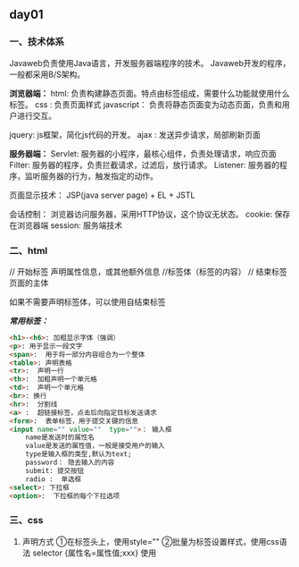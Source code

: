 ## day01
### 一、技术体系
Javaweb负责使用Java语言，开发服务器端程序的技术。
Javaweb开发的程序，一般都采用B/S架构。

**浏览器端：**
html:  负责构建静态页面。特点由标签组成，需要什么功能就使用什么标签。
css :  负责页面样式
javascript： 负责将静态页面变为动态页面，负责和用户进行交互。

jquery:  js框架，简化js代码的开发。
ajax :  发送异步请求，局部刷新页面

**服务器端：**
Servlet:  服务器的小程序，最核心组件，负责处理请求，响应页面
Filter:   服务器的程序，负责拦截请求，过滤后，放行请求。
Listener:  服务器的程序，监听服务器的行为，触发指定的动作。

页面显示技术： JSP(java server page) + EL + JSTL

会话控制：  浏览器访问服务器，采用HTTP协议，这个协议无状态。
cookie:    保存在浏览器端
session:   服务端技术

### 二、html

<!DOCTYPE html>
<html>
<head  属性名=属性值>     // 开始标签
声明属性信息，或其他额外信息   //标签体（标签的内容）
</head>   // 结束标签
<body>
页面的主体
</body>
</html>

如果不需要声明标签体，可以使用自结束标签<xxx/>

***常用标签：***

```html
<h1>-<h6>: 加粗显示字体（强调）
<p>: 用于显示一段文字
<span>:  用于将一部分内容组合为一个整体
<table>: 声明表格
<tr>:  声明一行
<th>:  加粗声明一个单元格
<td>:  声明一个单元格
<br>: 换行
<hr>:  分割线
<a> :  超链接标签，点击后向指定目标发送请求
<form>:  表单标签，用于提交关键的信息
<input name="" value=""  type="">： 输入框
    name是发送时的属性名
    value是发送的属性值，一般是接受用户的输入
    type是输入框的类型,默认为text;
    password： 隐去输入的内容
    submit: 提交按钮
    radio :  单选框
<select>: 下拉框
<option>:  下拉框的每个下拉选项
```

### 三、css

1. 声明方式
①在标签头上，使用style=""
②批量为标签设置样式，使用css语法
selector {属性名=属性值;xxx}
使用<style>将css语法的样式，进行写入
③将css语法的样式，写入到一个外部的xxx.css文件中
使用<link>进行引入
<link type="text/css" href="my.css" rel="stylesheet ">

2. 选择器
元素（标签）选择器：  标签名，所有匹配到的标签，都会被选中
id选择器：   #id，匹配指定id的标签（最精确）
类选择器：  .类名，匹配指定class属性值的标签
组合选择器：  选择器1，选择器2，...{}

### 四、tomcat
tomcat是一个服务器软件，由java代码编写，运行必须有JAVA_HOME环境变量。

启动： bin/startup.bat
停止： bin/shutdown.bat

bin： 常用的工具目录
conf: 配置文件目录
webapps:  放已经打好的war（web工程）包

tomcat可以运行java的servlet程序，也称为servlet容器。

### 五、Servlet
Servlet意为服务端的小程序，是sun公司制定的一个标准。具体由服务器厂商实现。
Servlet的实例由tomcat自动创建，其中的方法也由tomcat自动调用
Servlet是单例多线程，注意线程安全问题。
Servlet的生命周期：
接受第一个请求时，创建Servlet对象--init()-- service(N次)---destroy()

作用： 

接受请求:  在web.xml中，

```xml
<select-mapping>
<url-pattern/>
<select-mapping>
```

处理请求:  tomcat自动调用service方法处理请求
service(ServletRequest request,ServletResponse response)有两个入参
ServletRequest代表请求对象；
ServletResponse代表响应对象；
完成响应： 使用ServletResponse完成响应

实现：  继承HttpServlet,重写doGet() 和 doPost()
在webl.xml中注册，使用<sevlet>注册



## day02
### 一、处理请求和完成响应
处理请求：  HttpServletRequest
接受请求参数： HttpServletRequest.getParameter("name")
完成响应：  HttpServletResponse
向页面输出信息：  HttpServletResponse.getWriter().print(xxx);
 
### 二、解决乱码
乱码分类：
    请求乱码：
        get请求：
            请求参数附加在url后面，由tomcat进行解析。
            tomcat服务器，默认编码是iso-8859-1.
            修改： 在server.xml中，修改
            <connector port=8080 URIEncoding=utf-8>
        post请求： 
            post请求参数是在请求体中。请求体默认使用iso-8859-1编码。
            设置请求体的编码
            HttpServletRequest.setCharactorEncoding("utf-8")；
            注意：必须在第一次获取请求参数前调用。
    响应乱码：    HttpServletResponse.getWriter() 采用iso-8859-1编码。
        设置编码格式：
            // 既可以设置响应的数据类型，还可以指定浏览器使用什么字符集解释
            HttpServletResponse.setContentType("text/html;charset=utf-8");

### 三、重定向和转发

*重定向：*
实现： HttpServletResponse.sendRedirect("url");
url被浏览器解析，需要加上项目名。

原理： 服务器第一次响应后，发送一个302状态码。
浏览器会继续向第一次的响应头的location属性的url再次发送请求。
请求被处理后，最终响应。

**不能共享数据**！浏览器的地址栏发生变化！					 

*转发：*
实现：  HttpServletRequest.getRequestDispatcher("url").forward(request,response);
url被服务器解析，不需要加上项目名。
特点： 一次请求。可以在多个servlet中共享数据。浏览器的地址栏不会发生变化！
选择： 需要共享数据，使用转发，否则使用重定向。

### 四、jsp
jsp是java服务端的页面技术。主要是为了动态显示页面。
本质是一个servlet。
当访问xxx.jsp页面时，tomcat将xxx.jsp翻译为xxx_jsp.java，编译为xxx_jsp.class，
加载到jvm执行。
xxx_jsp.java重写了service(),调用了_jspService();

在_jspService()，执行java代码，将Jsp页面的其他元素使用流写出。

可以编写：  ①html标签
②jsp声明  <%@  xxx %>，声明页面的属性和导包
③jsp脚本片段 <%  java代码 %>
④jsp的表达式   <%=  变量名 %>   将变量输出到页面
⑤jsp的注释<%--  xxx --%>  直接被忽略

jsp主要还是作为一种显示的技术。
servlet负责流程控制(业务逻辑)+ jsp(页面显示)

九大内置对象，这些对象是服务器提前创建好的，可以在页面直接使用。

HttpServletResponse  response

以下四个对象，称之为四大域对象。分别有一个Map属性，这个Map称为四大域对象的域。

PageContext pageContext    代表当前页面，每个jsp页面都会创建自己的pageContext对象
HttpServletRequest request  代表当前请求
HttpSession session       代表当前会话
会话：  浏览器第一次访问web工程到浏览器关闭或session失效，这期间称之为一次会话
ServletContext application  代表当前应用
tomcat启动应用到应用被销毁，期间application对象一直存在

四大域对象主要的功能就是向它们的域(Map)中存放数据。

存放数据：  域对象.setAttribute("name","value");
取出数据： 域对象.getAttribute("name")

作用域的范围：  pageContext <  request <  session < application

使用的原则： 常用的是request.
能用小的不用大的。

## day03		
### 一、JS
JS是在浏览器端运行的脚本语言，负责将Html变成动态页面，和用户的交互。

特点： JS是脚本语言，解释性语言。 弱类型，跨平台。

基本数据类型：  String,number,boolean,Object,function

特殊值：  null, NAN(使用一个非数值类型和一个数值类型计算),undefine(只声明未定义)

JS的声明：
①在`<script><script>`中书写
②将js代码编写在一个外部文件中，使用`<script src="">`来引入
src属性，使浏览器向指定的url地址发送一个请求。
xx.js不能放入web工程的WEB-INF目录

### 二、BOM和DOM
BOM： 浏览器对象模型。使用多个内置的对象，来代表浏览器的多个组件。
例如：  window: 代表浏览器窗口
window中有很多子对象，例如history，navigator

DOM :  文档对象模型，专指BOM中的document对象。
document对象代表浏览器加载的整个文档。
使用一种树形结构描述文档。
使用document可以获取文档中所有的子标签，可以通过子标签获取或修改标注中的属性或内容。

var  dom=document.getElementById("id");   //DOM对象

innerHTML: 代表标签的内容（标签体）
name: 
value: 

### 三、事件
浏览器自动监听某些行为，一旦行为发生，生成一个事件。
可以事先为事件绑定一个函数，这个事件一旦触发，执行绑定的函数。

系统事件： 浏览器在加载或执行页面期间，自动发送的事件。
onload：  文档（页面）全部加载到浏览器后，发生
用户事件：  onclick:  某个标签发生用户点击
onchange:  文本框的value属性发生变化
onblur:  失去焦点
onfocus: 获得焦点

为事件绑定函数：
原生dom方式：  
document.getElementById("id").onclick=function(){};

使用Jquery: 
$("#id").click(function(){});

注意：使用代码方式为事件绑定函数，这部分代码必须写在onload()函数中！

或者直接在html标签的属性上复制： `<xxx onclick=函数名()></xxx>`

### 四、Jquery

Jquery是一个JS框架，提前封装好了很多JS的类库，可以直接使用。
Jquery有一个核心对象，叫jquery，或$

```jsp
简化代码：   
为onload事件赋值：   $(function(){});
根据id选中某个标签：  $("#id")
获取某个属性：	
$("#id").attr("属性名")
修改某个属性：	
$("#id").attr("属性名","属性值")

获取value属性：	
$("#id").val()
修改value属性：	
$("#id").val("属性值")

获取标签内容：	
$("#id").html()
修改标签内容：	
$("#id").html("内容")
```

### 五、ajax

ajax是一种浏览器端的技术，主要为了发送异步请求，局部刷新页面。

```jap
使用jquery发送ajax:
$.ajax(
    {
        url:xxx,
        type: xxx,
        data: xxx,
        success:function(msg){
        //msg服务端响应的文件
    	}
	}
);
```



### 六、EL
EL表达式，用于在JSP页面，获取四大域对象的数据，向页面输出。
目的消除Java代码。

**格式**：  ${ expression }

获取某个对象的属性：  ${ 对象名.属性名 }
获取某个map中的key:   ${ map对象名.key }

核心使用： 从四大域对象中取出数据

在EL中内置了11个隐含对象：

pageScope:   jsp中的PageContext  pageContext对象保存数据的map（域），简称为page域
requestScope:   request域
sessionScope:   session域
applicationScope:  application域

从某个域对象的域中取值：  ${xxxScope.key}

**简写**：  ${key},依次从page域...application域,直到取出值。

el取出的对象值为null，在页面不显示。

### 七. JSTL
jsp standard tag libary: jsp的标注标签库。

有五个子功能库，最常使用的是核心标签库。

引入：  在jsp页面，使用jsp声明引入
<%@ taglib uri="xxx" prefix="c"%>

使用：`<c:foreach>`

原理： 允许在Jsp页面使用标签的方式，完成某些功能。
`<c:foreach>`完成一个集合的遍历功能。
这个标签最终会解析为一个类，将标签中的属性，传递给这个类的某个方法，执行
java代码完成这个功能。

目的：  使用标签，消除java代码。

EL+JSTL,都是在jsp页面使用，目的都是消除java代码。

原则： jsp负责页面的显示，不希望有非显示的代码出现。



## day04

### 一、Cookie

**Cookie**是一种在浏览器端保存服务端所生成信息的技术。

​	创建：   new Cookie(String name,String value);

​	发送：  response.addCookie(xxx);

​	属性：   
​		path:  cookie的路径，默认是项目名。
​		在访问指定的路径时，一旦和cookie的路径匹配，就会携带cookie(在请求头中)。
​		Cookie.setPath();
​		MaxAge:   默认为-1，浏览器关闭就过期。

​	设置：  Cookie.setMaxAge();

​	查看cookie:
​		①浏览器端：
​			F12----Application---Cookies
​		②服务端：
​			Cookie [] cookies=request.getCookies();
​			获取cookie的name：  Cookie.getName()
​			获取cookie的value：  Cookie.getValue()

### 二、Session
Session在**服务器端**产生。代表一次会话。

**原理**：  每次浏览器在发送请求时，会携带一个cookie，名为JESSIONID。
当访问xxx.jsp或访问一个servlet，在这个servlet中，开发者调用了getSeesion();

a) 判断当前请求是否携带JESSIONIDcookie
携带：  尝试获取JESSIONID的value属性，以此为id，从tomcat中取出指定的session
取出： 返回
null--->  创建一个session，生成JESSIONID的cookie，加入到响应中，在响应浏览器时，更新之前的JESSIONIDcookie。
为携带： 
创建一个session，生成JESSIONID的cookie，加入到响应中，在响应浏览器时，更新之前的JESSIONIDcookie。

如何判断多次请求是一个会话，判断他们的JESSIONID的cookie的值是否相同。


​				
如果是同一个session，可以在这个session中共享数据。

session在服务端保存，默认的超时时间为30min。 距离上一次访问此session的请求间隔30min。
### 三、Filter
Filter意为过滤器，javaweb服务端三大组件之一。

Filter由tomcat创建，由tomcat自动调用其方法。

Filter在web应用一启动就创建。作用是拦截匹配到的请求，执行一些处理（放行或直接响应）。

核心方法：  doFilter(ServletRequest request,ServletResponse response,FilterChain chain){
ServletRequest request:  获取请求中所有的参数；转发！
ServletResponse response： 可以直接响应浏览器，重定向！

FilterChain chain： 代表当前请求的处理链。由多个拦截器和servlet组成。

放行：  chain.doFilter();
将request和response交给链中的下一个组件继续处理！
}

多个Filter:   按照在web.xml中配置的顺序，进行拦截，依次处理。
先进后出。

### 四、Listener

Listener意为监听器，javaweb服务端三大组件之一。

Listener由tomcat创建，由tomcat自动调用其方法。

Listener在web应用一启动就创建。作用是监听服务端的行为，一旦触发事件，执行其方法。

根据需要选择何时的Listener。

### 五、数据交换格式
XML：  一般用作工程的配置文件。适合层次多的信息的表现。尤其是复杂信息。

JSON：  轻量级的数据交换格式。目前的主流交换格式。
JSON天然和JS集成，使用方便。
在服务器端可以使用Gson等框架将JSON转为java对象处理。

大部分的B/S架构项目，或C/S架构，采用客户端和服务端分离的设计。

Browser/Android/IOS/windosw  <-----JSON格式----->  服务端

浏览器端转换：
JS对象转JSONSTR:	JSON.stringify(js对象)
JSONSTR转JS对象：   JSON.parse(json字符串)

服务端：  借助Gson
java对象转jsonstr	new Gson().toJson(java对象);
jsonstr转java对象   new Gson().fromJson(String jsonstr,T t)
new Gson().fromJson(String jsonstr,Type t)
new Gson().fromJson(xxx,new new TypeToken<集合类型>() {}.getType())

### 六、Ajax请求数据，局部刷新页面

```jsp
$.ajax({
	dataType:"json"  // 将服务端返回的jsonstr转为js对象
});
```

